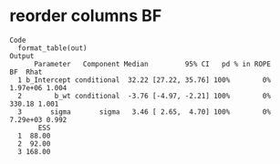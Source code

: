 # reorder columns BF

    Code
      format_table(out)
    Output
          Parameter   Component Median         95% CI   pd % in ROPE       BF  Rhat
      1 b_Intercept conditional  32.22 [27.22, 35.76] 100%        0% 1.97e+06 1.004
      2        b_wt conditional  -3.76 [-4.97, -2.21] 100%        0%   330.18 1.001
      3       sigma       sigma   3.46 [ 2.65,  4.70] 100%        0% 7.29e+03 0.992
           ESS
      1  88.00
      2  92.00
      3 168.00

